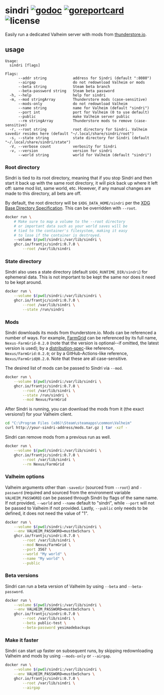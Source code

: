 # sindri [![godoc](https://pkg.go.dev/badge/github.com/frantjc/sindri.svg)](https://pkg.go.dev/github.com/frantjc/sindri) [![goreportcard](https://goreportcard.com/badge/github.com/frantjc/sindri)](https://goreportcard.com/report/github.com/frantjc/sindri) ![license](https://shields.io/github/license/frantjc/sindri)

Easily run a dedicated Valheim server with mods from [thunderstore.io](https://valheim.thunderstore.io/).

## usage

```
Usage:
  sindri [flags]

Flags:
      --addr string            address for Sindri (default ":8080")
      --airgap                 do not redownload Valheim or mods
      --beta string            Steam beta branch
      --beta-password string   Steam beta password
  -h, --help                   help for sindri
  -m, --mod stringArray        Thunderstore mods (case-sensitive)
      --mods-only              do not redownload Valheim
      --name string            name for Valheim (default "sindri")
      --port int               port for Valheim (0 to use default)
      --public                 make Valheim server public
      --rm stringArray         Thunderstore mods to remove (case-sensitive)
  -r, --root string            root directory for Sindri. Valheim savedir resides here (default "~/.local/share/sindri/root")
  -s, --state string           state directory for Sindri (default "~/.local/share/sindri/state")
  -V, --verbose count          verbosity for Sindri
  -v, --version                version for sindri
      --world string           world for Valheim (default "sindri")
```

### Root directory

Sindri is tied to its root directory, meaning that if you stop Sindri and then start it back up with the same root directory, it will pick back up where it left off: same mod list, same world, etc. However, if any manual changes are made to this directory, all bets are off.

By default, the root directory will be `$XDG_DATA_HOME/sindri` per the [XDG Base Directory Specification](https://specifications.freedesktop.org/basedir-spec/basedir-spec-latest.html). This can be overridden with `--root`.

```sh
docker run \
    # Make sure to map a volume to the --root directory
    # or important data such as your world saves will be
    # tied to the container's filesystem, making it easy
    # to lose if the container is destroyed.
    --volume $(pwd)/sindri:/var/lib/sindri \
    ghcr.io/frantjc/sindri:0.7.0 \
        --root /var/lib/sindri
```

### State directory

Sindri also uses a state directory (default `$XDG_RUNTIME_DIR/sindri`) for ephemeral data. This is not important to be kept the same nor does it need to be kept around.

```sh
docker run \
    --volume $(pwd)/sindri:/var/lib/sindri \
    ghcr.io/frantjc/sindri:0.7.0 \
        --root /var/lib/sindri \
        --state /run/sindri
```

### Mods

Sindri downloads its mods from thunderstore.io. Mods can be referenced a number of ways. For example, [FarmGrid](https://valheim.thunderstore.io/package/Nexus/FarmGrid/) can be referenced by its full name, `Nexus-FarmGrid-0.2.0` (note that the version is optional--if omitted, the latest version is used); by a [distribution-spec](https://github.com/opencontainers/distribution-spec)-like reference, `Nexus/FarmGrid:0.2.0`; or by a GitHub-Actions-like reference, `Nexus/FarmGrid@0.2.0`. Note that these are all case-sensitive.

The desired list of mods can be passed to Sindri via `--mod`.

```sh
docker run \
    --volume $(pwd)/sindri:/var/lib/sindri \
    ghcr.io/frantjc/sindri:0.7.0 \
        --root /var/lib/sindri \
        --state /run/sindri \
        --mod Nexus/FarmGrid
```

After Sindri is running, you can download the mods from it (the exact versions!) for your Valheim client.

```sh
cd "C:\Program Files (x86)\Steam\steamapps\common\Valheim"
curl http://your-sindri-address/mods.tar.gz | tar -xzf -
```

Sindri can remove mods from a previous run as well.

```sh
docker run \
    --volume $(pwd)/sindri:/var/lib/sindri \
    ghcr.io/frantjc/sindri:0.7.0 \
        --root /var/lib/sindri \
        --rm Nexus/FarmGrid
```

### Valheim options

Valheim arguments other than `-savedir` (sourced from `--root`) and `-password` (required and sourced from the environment variable `VALHEIM_PASSWORD`) can be passed through Sindri by flags of the same name. If not provided, `--world` and `--name` default to "sindri", while `--port` will not be passed to Valheim if not provided. Lastly, `--public` only needs to be defined, it does not need the value of "1".

```sh
docker run \
    --volume $(pwd)/sindri:/var/lib/sindri \
    --env VALHEIM_PASSWORD=mustbe5chars \
    ghcr.io/frantjc/sindri:0.7.0 \
        --root /var/lib/sindri \
        --mod Nexus/FarmGrid \
        --port 3567 \
        --world "My world" \
        --name "My world" \
        --public
```

### Beta versions

Sindri can run a beta version of Valheim by using `--beta` and `--beta-password`.

```sh
docker run \
    --volume $(pwd)/sindri:/var/lib/sindri \
    --env VALHEIM_PASSWORD=mustbe5chars \
    ghcr.io/frantjc/sindri:0.7.0 \
        --root /var/lib/sindri \
        --beta public-test \
        --beta-password yesimadebackups
```

### Make it faster

Sindri can start up faster on subsequent runs, by skipping redownloading Valheim and mods by using `--mods-only` or `--airgap`.

```sh
docker run \
    --volume $(pwd)/sindri:/var/lib/sindri \
    --env VALHEIM_PASSWORD=mustbe5chars \
    ghcr.io/frantjc/sindri:0.7.0 \
        --root /var/lib/sindri \
        --airgap
```
